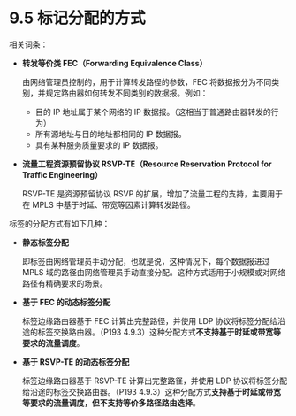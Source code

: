 # 9.5 标记分配的方式

相关词条：

+ **转发等价类 FEC（Forwarding Equivalence Class）**

  由网络管理员控制的，用于计算转发路径的参数，FEC 将数据报分为不同类别，并规定路由器如何转发不同类别的数据报。例如：

    + 目的 IP 地址属于某个网络的 IP 数据报。（这相当于普通路由器转发的行为）
    + 所有源地址与目的地址都相同的 IP 数据报。
    + 具有某种服务质量要求的 IP 数据报。
+ **流量工程资源预留协议 RSVP-TE（Resource Reservation Protocol for Traffic Engineering）**

  RSVP-TE 是资源预留协议 RSVP 的扩展，增加了流量工程的支持，主要用于在 MPLS 中基于时延、带宽等因素计算转发路径。

标签的分配方式有如下几种：

+ **静态标签分配**

   即标签由网络管理员手动分配，也就是说，这种情况下，每个数据报进过 MPLS 域的路径由网络管理员手动直接分配。这种方式适用于小规模或对网络路径有精确要求的场景。
+ **基于 FEC 的动态标签分配**

   标签边缘路由器基于 FEC 计算出完整路径，并使用 LDP 协议将标签分配给沿途的标签交换路由器。（P193 4.9.3）这种分配方式**不支持基于时延或带宽等要求的流量调度**。
+ **基于 RSVP-TE 的动态标签分配**

   标签边缘路由器基于 RSVP-TE 计算出完整路径，并使用 LDP 协议将标签分配给沿途的标签交换路由器。（P193 4.9.3）这种分配方式**支持基于时延或带宽等要求的流量调度，但不支持等价多路径路由选择**。
